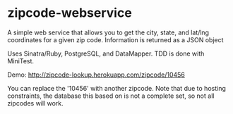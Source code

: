 zipcode-webservice
==================
A simple web service that allows you to get the city, state, and lat/lng coordinates for a given zip code. Information is returned as a JSON object

Uses Sinatra/Ruby, PostgreSQL, and DataMapper. TDD is done with MiniTest.

Demo: http://zipcode-lookup.herokuapp.com/zipcode/10456

You can replace the '10456' with another zipcode. Note that due to hosting constraints, the database this based on is not a complete set, so not all zipcodes will work.
